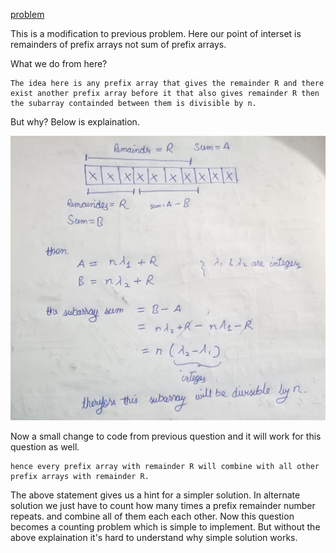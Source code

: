 [problem](https://cses.fi/problemset/task/1662/)

This is a modification to previous problem. Here our point of interset is remainders of prefix arrays not sum of prefix arrays.

What we do from here?

    The idea here is any prefix array that gives the remainder R and there exist another prefix array before it that also gives remainder R then the subarray containded between them is divisible by n. 

But why? Below is explaination.

<p align="center">
<img src="./img/img1.jpg" />
</p>

Now a small change to code from previous question and it will work for this question as well.

    hence every prefix array with remainder R will combine with all other prefix arrays with remainder R.


The above statement gives us a hint for a simpler solution. In alternate solution we just have to count how many times a prefix remainder number repeats. and combine all of them each each other. Now this question becomes a counting problem which is simple to implement. But without the above explaination it's hard to understand why simple solution works. 